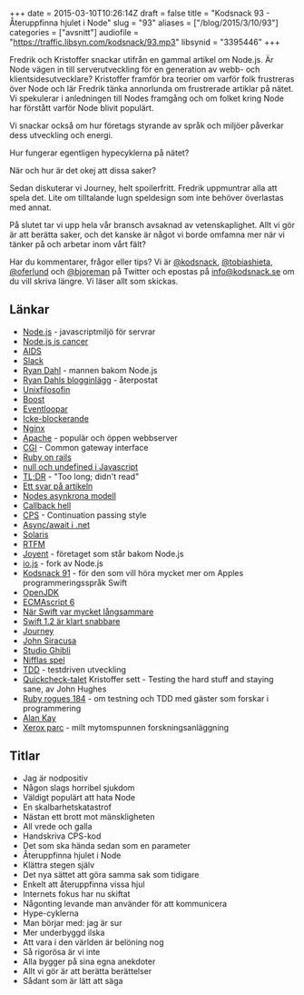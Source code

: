 +++
date = 2015-03-10T10:26:14Z
draft = false
title = "Kodsnack 93 - Återuppfinna hjulet i Node"
slug = "93"
aliases = ["/blog/2015/3/10/93"]
categories = ["avsnitt"]
audiofile = "https://traffic.libsyn.com/kodsnack/93.mp3"
libsynid = "3395446"
+++

Fredrik och Kristoffer snackar utifrån en gammal artikel om Node.js. Är Node vägen in till serverutveckling för en generation av webb- och klientsidesutvecklare? Kristoffer framför bra teorier om varför folk frustreras över Node och lär Fredrik tänka annorlunda om frustrerade artiklar på nätet. Vi spekulerar i anledningen till Nodes framgång och om folket kring Node har förstått varför Node blivit populärt.

Vi snackar också om hur företags styrande av språk och miljöer påverkar dess utveckling och energi. 

Hur fungerar egentligen hypecyklerna på nätet?

När och hur är det okej att dissa saker?

Sedan diskuterar vi Journey, helt spoilerfritt. Fredrik uppmuntrar alla att spela det. Lite om tilltalande lugn speldesign som inte behöver överlastas med annat.

På slutet tar vi upp hela vår bransch avsaknad av vetenskaplighet. Allt vi gör är att berätta saker, och det kanske är något vi borde omfamna mer när vi tänker på och arbetar inom vårt fält?

Har du kommentarer, frågor eller tips? Vi är [@kodsnack](https://www.twitter.com/kodsnack), [@tobiashieta](https://www.twitter.com/tobiashieta), [@oferlund](https://www.twitter.com/oferlund) och [@bjoreman](https://www.twitter.com/bjoreman) på Twitter och epostas på [info@kodsnack.se](mailto:info@kodsnack.se) om du vill skriva längre. Vi läser allt som skickas.

## Länkar ##
* [Node.js](http://en.wikipedia.org/wiki/Node.js) - javascriptmiljö för servrar
* [Node.js is cancer](http://random.0x7b8.net/node-js-is-cancer.html)
* [AIDS](http://en.wikipedia.org/wiki/HIV/AIDS)
* [Slack](http://en.wikipedia.org/wiki/Slack_%28software%29)
* [Ryan Dahl](http://www.quora.com/Who-is-Ryan-Dahl) - mannen bakom Node.js
* [Ryan Dahls blogginlägg](https://plus.google.com/116904230181415286707/posts/DnAMAN5sUR8) - återpostat
* [Unixfilosofin](http://en.wikipedia.org/wiki/Unix_philosophy)
* [Boost](http://en.wikipedia.org/wiki/Boost_%28C%2B%2B_libraries%29)
* [Eventloopar](http://strongloop.com/strongblog/node-js-event-loop/)
* [Icke-blockerande](http://hueniverse.com/2011/06/29/the-style-of-non-blocking/)
* [Nginx](http://en.wikipedia.org/wiki/Nginx)
* [Apache](http://en.wikipedia.org/wiki/Apache_HTTP_Server) - populär och öppen webbserver
* [CGI](http://en.wikipedia.org/wiki/Common_Gateway_Interface) - Common gateway interface
* [Ruby on rails](http://en.wikipedia.org/wiki/Ruby_on_Rails)
* [null och undefined i Javascript](http://saladwithsteve.com/2008/02/javascript-undefined-vs-null.html)
* [TL;DR](http://en.wikipedia.org/wiki/TL;DR) - "Too long; didn't read"
* [Ett svar på artikeln](http://www.uberbrady.com/2011/10/nodejs-is-not-cancer-you-are-just-moron.html)
* [Nodes asynkrona modell](http://www.informit.com/articles/article.aspx?p=2102373)
* [Callback hell](http://callbackhell.com/)
* [CPS](http://en.wikipedia.org/wiki/Continuation-passing_style) - Continuation passing style
* [Async/await i .net](https://msdn.microsoft.com/en-us/library/hh191443.aspx)
* [Solaris](http://en.wikipedia.org/wiki/Solaris_%28operating_system%29)
* [RTFM](http://en.wikipedia.org/wiki/RTFM)
* [Joyent](http://en.wikipedia.org/wiki/Joyent) - företaget som står bakom Node.js
* [io.js](https://iojs.org/en/index.html) - fork av Node.js
* [Kodsnack 91](https://kodsnack.se/91/) - för den som vill höra mycket mer om Apples programmeringsspråk Swift
* [OpenJDK](http://openjdk.java.net/)
* [ECMAscript 6](http://wiki.ecmascript.org/doku.php?id=harmony:specification_drafts)
* [När Swift var mycket långsammare](http://www.jessesquires.com/apples-to-apples-part-two/)
* [Swift 1.2 är klart snabbare](http://blog.human-friendly.com/swift-1-dot-2-update-xcode-6-dot-3-beta-2-performance)
* [Journey](http://en.wikipedia.org/wiki/Journey_%282012_video_game%29)
* [John Siracusa](http://hypercritical.co/about/)
* [Studio Ghibli](http://en.wikipedia.org/wiki/Studio_Ghibli)
* [Nifflas spel](http://nifflas.ni2.se/)
* [TDD](http://en.wikipedia.org/wiki/Test-driven_development) - testdriven utveckling
* [Quickcheck-talet](https://www.youtube.com/watch?v=zi0rHwfiX1Q) Kristoffer sett - Testing the hard stuff and staying sane, av John Hughes
* [Ruby rogues 184](http://devchat.tv/ruby-rogues/184-rr-what-we-actually-know-about-software-development-and-why-we-believe-it-s-true-with-greg-wilson-and-andreas-stefik) - om testning och TDD med gäster som forskar i programmering
* [Alan Kay](http://en.wikipedia.org/wiki/Alan_Kay)
* [Xerox parc](http://en.wikipedia.org/wiki/PARC_%28company%29) - milt mytomspunnen forskningsanläggning

## Titlar ##
* Jag är nodpositiv
* Någon slags horribel sjukdom
* Väldigt populärt att hata Node
* En skalbarhetskatastrof
* Nästan ett brott mot mänskligheten
* All vrede och galla
* Handskriva CPS-kod
* Det som ska hända sedan som en parameter
* Återuppfinna hjulet i Node
* Klättra stegen själv
* Det nya sättet att göra samma sak som tidigare
* Enkelt att återuppfinna vissa hjul
* Internets fokus har nu skiftat
* Någonting levande man använder för att kommunicera
* Hype-cyklerna
* Man börjar med: jag är sur
* Mer underbyggd ilska
* Att vara i den världen är belöning nog
* Så rigorösa är vi inte
* Alla bygger på sina egna anekdoter
* Allt vi gör är att berätta berättelser
* Sådant som är lätt att säga